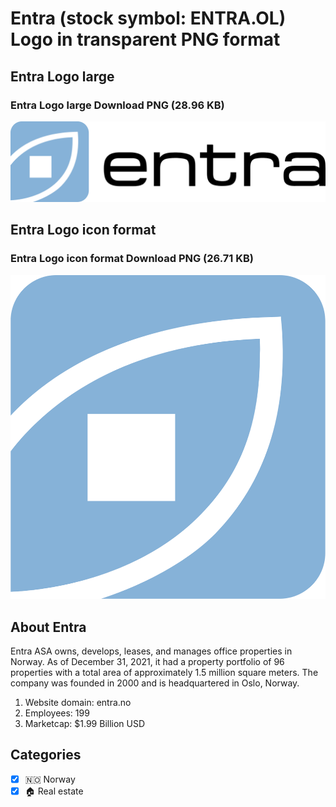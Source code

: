 # Entra (stock symbol: ENTRA.OL) Logo in transparent PNG format

## Entra Logo large

### Entra Logo large Download PNG (28.96 KB)

![Entra Logo large Download PNG (28.96 KB)](/img/orig/ENTRA.OL_BIG-e8ba0f90.png)

## Entra Logo icon format

### Entra Logo icon format Download PNG (26.71 KB)

![Entra Logo icon format Download PNG (26.71 KB)](/img/orig/ENTRA.OL-d15faa6c.png)

## About Entra

Entra ASA owns, develops, leases, and manages office properties in Norway. As of December 31, 2021, it had a property portfolio of 96 properties with a total area of approximately 1.5 million square meters. The company was founded in 2000 and is headquartered in Oslo, Norway.

1. Website domain: entra.no
2. Employees: 199
3. Marketcap: $1.99 Billion USD


## Categories
- [x] 🇳🇴 Norway
- [x] 🏠 Real estate
